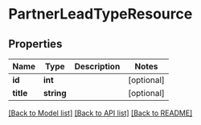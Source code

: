 # PartnerLeadTypeResource

## Properties
Name | Type | Description | Notes
------------ | ------------- | ------------- | -------------
**id** | **int** |  | [optional] 
**title** | **string** |  | [optional] 

[[Back to Model list]](../README.md#documentation-for-models) [[Back to API list]](../README.md#documentation-for-api-endpoints) [[Back to README]](../README.md)


